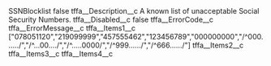 <?xml version="1.0" encoding="UTF-8"?>
<CustomMetadata xmlns="http://soap.sforce.com/2006/04/metadata" xmlns:xsi="http://www.w3.org/2001/XMLSchema-instance" xmlns:xsd="http://www.w3.org/2001/XMLSchema">
    <label>SSNBlocklist</label>
    <protected>false</protected>
    <values>
        <field>tffa__Description__c</field>
        <value xsi:type="xsd:string">A known list of unacceptable Social Security Numbers.</value>
    </values>
    <values>
        <field>tffa__Disabled__c</field>
        <value xsi:type="xsd:boolean">false</value>
    </values>
    <values>
        <field>tffa__ErrorCode__c</field>
        <value xsi:nil="true"/>
    </values>
    <values>
        <field>tffa__ErrorMessage__c</field>
        <value xsi:nil="true"/>
    </values>
    <values>
        <field>tffa__Items1__c</field>
        <value xsi:type="xsd:string">[&quot;078051120&quot;,&quot;219099999&quot;,&quot;457555462&quot;,&quot;123456789&quot;,&quot;000000000&quot;,&quot;/^000....../&quot;,&quot;/^...00..../&quot;,&quot;/^.....0000/&quot;,&quot;/^999....../&quot;,&quot;/^666....../&quot;]</value>
    </values>
    <values>
        <field>tffa__Items2__c</field>
        <value xsi:nil="true"/>
    </values>
    <values>
        <field>tffa__Items3__c</field>
        <value xsi:nil="true"/>
    </values>
    <values>
        <field>tffa__Items4__c</field>
        <value xsi:nil="true"/>
    </values>
</CustomMetadata>
